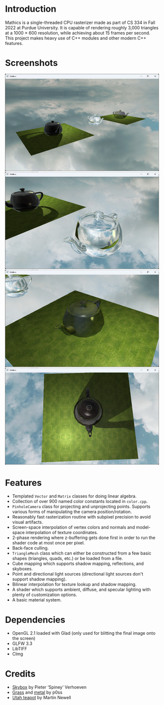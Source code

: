 # Introduction
Mathics is a single-threaded CPU rasterizer made as part of CS 334 in Fall 2022 at Purdue University. It is capable of rendering roughly 3,000 triangles at a 1000 × 600 resolution, while achieving about 15 frames per second. This project makes heavy use of C++ modules and other modern C++ features.

# Screenshots
![image](screenshots/1.png)
![image](screenshots/2.png)
![image](screenshots/3.png)
![image](screenshots/4.png)

# Features
* Templated `Vector` and `Matrix` classes for doing linear algebra.
* Collection of over 900 named color constants located in `color.cpp`.
* `PinholeCamera` class for projecting and unprojecting points. Supports various forms of manipulating the camera position/rotation.
* Reasonably fast rasterization routine with subpixel precision to avoid visual artifacts.
* Screen-space interpolation of vertex colors and normals and model-space interpolation of texture coordinates.
* 2-phase rendering where z-buffering gets done first in order to run the shader code at most once per pixel.
* Back-face culling.
* `TriangleMesh` class which can either be constructed from a few basic shapes (triangles, quads, etc.) or be loaded from a file.
* Cube mapping which supports shadow mapping, reflections, and skyboxes.
* Point and directional light sources (directional light sources don't support shadow mapping).
* Bilinear interpolation for texture lookup and shadow mapping.
* A shader which supports ambient, diffuse, and specular lighting with plenty of customization options.
* A basic material system.

# Dependencies
* OpenGL 2.1 loaded with Glad (only used for blitting the final image onto the screen)
* GLFW 3.3
* LibTIFF
* CImg

# Credits
* [Skybox](https://opengameart.org/content/cloudy-skyboxes) by Pieter ‘Spiney’ Verhoeven
* [Grass](https://opengameart.org/content/30-grass-textures-tilable) and [metal](https://opengameart.org/content/rusted-metal-texture-pack) by p0ss
* [Utah teapot](https://en.wikipedia.org/wiki/Utah_teapot) by Martin Newell
